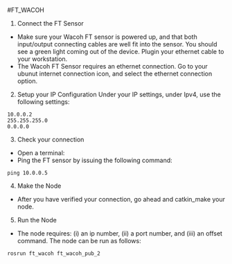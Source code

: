 #FT_WACOH

1. Connect the FT Sensor
- Make sure your Wacoh FT sensor is powered up, and that both input/output connecting cables are well fit into the sensor. You should see a green light coming out of the device. Plugin your ethernet cable to your workstation.
- The Wacoh FT Sensor requires an ethernet connection. Go to your ubunut internet connection icon, and select the ethernet connection option.

2. Setup your IP Configuration
Under your IP settings, under Ipv4, use the following settings:
````
10.0.0.2
255.255.255.0
0.0.0.0
````

3. Check your connection
- Open a terminal:
- Ping the FT sensor by issuing the following command:
````
ping 10.0.0.5
````

4. Make the Node
- After you have verified your connection, go ahead and catkin_make your node.

5. Run the Node
- The node requires: (i) an ip number, (ii) a port number, and (iii) an offset command. The node can be run as follows: 
````
rosrun ft_wacoh ft_wacoh_pub_2
````
